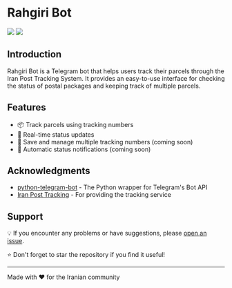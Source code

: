 # Rahgiri Bot

![](https://img.shields.io/badge/release-v0.2.0-blue)
![](https://img.shields.io/badge/python-3.11-green)


## Introduction
Rahgiri Bot is a Telegram bot that helps users track their parcels through the Iran Post Tracking System. It provides an easy-to-use interface for checking the status of postal packages and keeping track of multiple parcels.

## Features
- 📦 Track parcels using tracking numbers
- 🔄 Real-time status updates
- 📝 Save and manage multiple tracking numbers (coming soon)
- 🔔 Automatic status notifications (coming soon)

## Acknowledgments
- [python-telegram-bot](https://github.com/python-telegram-bot/python-telegram-bot) - The Python wrapper for Telegram's Bot API
- [Iran Post Tracking](https://tracking.post.ir/) - For providing the tracking service

## Support
💡 If you encounter any problems or have suggestions, please [open an issue](https://github.com/msamsami/rahgiri-bot/issues).  

⭐ Don't forget to star the repository if you find it useful!

---

Made with ❤️ for the Iranian community
